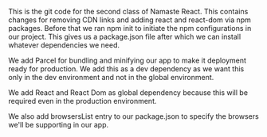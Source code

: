 This is the git code for the second class of Namaste React. This contains changes for removing CDN links and adding react and react-dom via npm packages. Before that we ran npm init to initiate the npm configurations in our project. This gives us a package.json file after which we can install whatever dependencies we need.

We add Parcel for bundling and minifying our app to make it deployment ready for production. We add this as a dev dependency as we want this only in the dev environment and not in the global environment.

We add React and React Dom as global dependency because this will be required even in the production environment.

We also add browsersList entry to our package.json to specify the browsers we'll be supporting in our app.